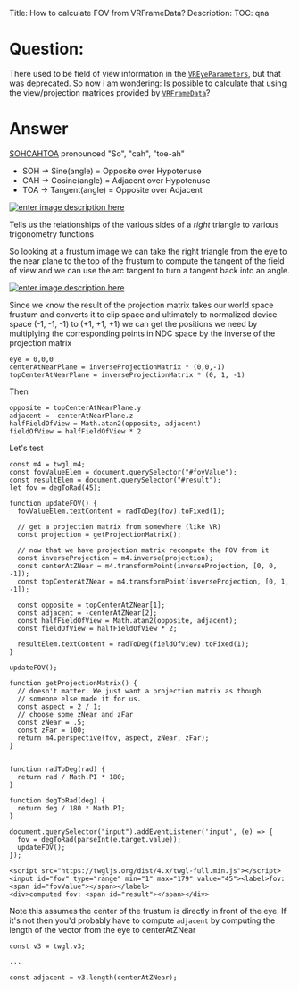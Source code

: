 Title: How to calculate FOV from VRFrameData?
Description:
TOC: qna

# Question:

There used to be field of view information in the [`VREyeParameters`][1], but that was deprecated. So now i am wondering: Is possible to calculate that using the view/projection matrices provided by [`VRFrameData`][2]?


  [1]: https://developer.mozilla.org/en-US/docs/Web/API/VREyeParameters
  [2]: https://developer.mozilla.org/en-US/docs/Web/API/VRFrameData

# Answer

[SOHCAHTOA](http://www.mathwords.com/s/sohcahtoa.htm) pronounced "So", "cah", "toe-ah"

* SOH -> Sine(angle) = Opposite over Hypotenuse
* CAH -> Cosine(angle) = Adjacent over Hypotenuse
* TOA -> Tangent(angle) = Opposite over Adjacent

[![enter image description here][1]][1]

Tells us the relationships of the various sides of a *right* triangle to various trigonometry functions



So looking at a frustum image we can take the right triangle from the eye to the near plane to the top of the frustum to compute the tangent of the field of view and we can use the arc tangent to turn a tangent back into an angle.

[![enter image description here][2]][2]

Since we know the result of the projection matrix takes our world space frustum and converts it to clip space and ultimately to normalized device space (-1, -1, -1) to (+1, +1, +1) we can get the positions we need by multiplying the corresponding points in NDC space by the inverse of the projection matrix

    eye = 0,0,0
    centerAtNearPlane = inverseProjectionMatrix * (0,0,-1)
    topCenterAtNearPlane = inverseProjectionMatrix * (0, 1, -1)

Then

    opposite = topCenterAtNearPlane.y
    adjacent = -centerAtNearPlane.z
    halfFieldOfView = Math.atan2(opposite, adjacent)
    fieldOfView = halfFieldOfView * 2

Let's test

<!-- begin snippet: js hide: false console: true babel: false -->

<!-- language: lang-js -->

    const m4 = twgl.m4;
    const fovValueElem = document.querySelector("#fovValue");
    const resultElem = document.querySelector("#result");
    let fov = degToRad(45);

    function updateFOV() {
      fovValueElem.textContent = radToDeg(fov).toFixed(1);
      
      // get a projection matrix from somewhere (like VR)
      const projection = getProjectionMatrix();
      
      // now that we have projection matrix recompute the FOV from it
      const inverseProjection = m4.inverse(projection);
      const centerAtZNear = m4.transformPoint(inverseProjection, [0, 0, -1]);
      const topCenterAtZNear = m4.transformPoint(inverseProjection, [0, 1, -1]);
      
      const opposite = topCenterAtZNear[1];
      const adjacent = -centerAtZNear[2];
      const halfFieldOfView = Math.atan2(opposite, adjacent);
      const fieldOfView = halfFieldOfView * 2;
      
      resultElem.textContent = radToDeg(fieldOfView).toFixed(1);
    }

    updateFOV();

    function getProjectionMatrix() {
      // doesn't matter. We just want a projection matrix as though
      // someone else made it for us.
      const aspect = 2 / 1; 
      // choose some zNear and zFar
      const zNear = .5;
      const zFar = 100;
      return m4.perspective(fov, aspect, zNear, zFar);
    }


    function radToDeg(rad) {
      return rad / Math.PI * 180;
    }

    function degToRad(deg) {
      return deg / 180 * Math.PI;
    }

    document.querySelector("input").addEventListener('input', (e) => {
      fov = degToRad(parseInt(e.target.value));
      updateFOV();
    });

<!-- language: lang-html -->

    <script src="https://twgljs.org/dist/4.x/twgl-full.min.js"></script>
    <input id="fov" type="range" min="1" max="179" value="45"><label>fov: <span id="fovValue"></span></label>
    <div>computed fov: <span id="result"></span></div>

<!-- end snippet -->

Note this assumes the center of the frustum is directly in front of the eye. If it's not then you'd probably have to compute `adjacent` by computing the length of the vector from the eye to centerAtZNear

    const v3 = twgl.v3;

    ...

    const adjacent = v3.length(centerAtZNear);


  [1]: https://i.stack.imgur.com/ZBvwr.png
  [2]: https://i.stack.imgur.com/brBKh.png
